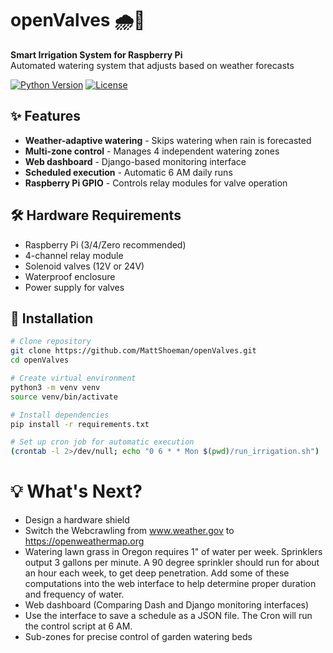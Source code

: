 # openValves 🌧️🌱
**Smart Irrigation System for Raspberry Pi**  
Automated watering system that adjusts based on weather forecasts

[![Python Version](https://img.shields.io/badge/python-3.7%2B-blue)](https://www.python.org/)
[![License](https://img.shields.io/badge/license-MIT-green)](LICENSE)

## ✨ Features
- **Weather-adaptive watering** - Skips watering when rain is forecasted
- **Multi-zone control** - Manages 4 independent watering zones
- **Web dashboard** - Django-based monitoring interface
- **Scheduled execution** - Automatic 6 AM daily runs
- **Raspberry Pi GPIO** - Controls relay modules for valve operation

## 🛠️ Hardware Requirements
- Raspberry Pi (3/4/Zero recommended)
- 4-channel relay module
- Solenoid valves (12V or 24V)
- Waterproof enclosure
- Power supply for valves

## 🚀 Installation
```bash
# Clone repository
git clone https://github.com/MattShoeman/openValves.git
cd openValves

# Create virtual environment
python3 -m venv venv
source venv/bin/activate

# Install dependencies
pip install -r requirements.txt

# Set up cron job for automatic execution
(crontab -l 2>/dev/null; echo "0 6 * * Mon $(pwd)/run_irrigation.sh") | crontab -

```
# :bulb: What's Next?
- Design a hardware shield
- Switch the Webcrawling from www.weather.gov to https://openweathermap.org
- Watering lawn grass in Oregon requires 1" of water per week.  Sprinklers output 3 gallons per minute.  A 90 degree sprinkler should run for about an hour each week, to get deep penetration. Add some of these computations into the web interface to help determine proper duration and frequency of water.
- Web dashboard (Comparing Dash and Django monitoring interfaces)
- Use the interface to save a schedule as a JSON file.  The Cron will run the control script at 6 AM.
- Sub-zones for precise control of garden watering beds

